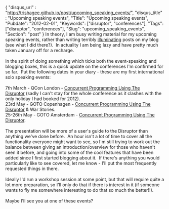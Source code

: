 {
 "disqus_url" : "http://trishagee.github.io/post/upcoming_speaking_events/",
 "disqus_title" : "Upcoming speaking events",
 "Title": "Upcoming speaking events",
 "Pubdate": "2012-02-01",
 "Keywords": ["disruptor", "conferences"],
 "Tags": ["disruptor", "conferences"],
 "Slug": "upcoming_speaking_events",
 "Section": "post"
}
In theory, I am busy writing material for my upcoming speaking events, rather than writing terribly <a href="http://mechanitis.blogspot.com/2011/12/christmas-decorations-teach-me-lesson.html">illuminating</a> posts on my blog (see what I did there?). &nbsp;In actuality I am being lazy and have pretty much taken January off for a recharge.<br /><br />In the spirit of doing something which ticks both the event-speaking and blogging boxes, this is a quick update on the conferences I'm confirmed for so far. &nbsp;Put the following dates in your diary - these are my first international solo speaking events:<br /><br />7th March - QCon London - <a href="http://qconlondon.com/london-2012/speaker/Trisha+Gee">Concurrent Programming Using The Disruptor</a>&nbsp;(sadly I can't stay for the whole conference as it clashes with the only holiday I had booked for 2012).<br />23rd May - GOTO Copenhagen - <a href="http://gotocon.com/cph-2012/speaker/Trisha+Gee">Concurrent Programming Using The Disruptor</a>&nbsp;&amp; War Stories.<br />25-26th May - GOTO Amsterdam - <a href="http://gotocon.com/amsterdam-2012/speaker/Trisha+Gee">Concurrent Programming Using The Disruptor</a>.<br /><br />The presentation will be more of a user's guide to the Disruptor than anything we've done before. &nbsp;An hour isn't a lot of time to cover all the functionality everyone might want to see, so I'm still trying to work out the balance between giving an introduction/overview for those who haven't seen it before, and going into some of the cool features that have been added since I first started blogging about it. &nbsp;If there's anything you would particularly like to see covered, let me know - I'll put the most frequently requested things in there.<br /><br />Ideally I'd run a workshop session at some point, but that will require quite a lot more preparation, so I'll only do that if there is interest in it (if someone wants to fly me somewhere interesting to do that so much the better!!).<br /><br />Maybe I'll see you at one of these events?

